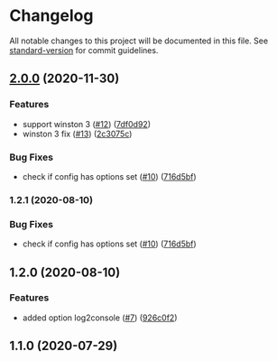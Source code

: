 # Changelog

All notable changes to this project will be documented in this file. See [standard-version](https://github.com/conventional-changelog/standard-version) for commit guidelines.

## [2.0.0](https://github.com/MapColonies/mc-logger/compare/v1.2.1...v2.0.0) (2020-11-30)


### Features

* support winston 3 ([#12](https://github.com/MapColonies/mc-logger/issues/12)) ([7df0d92](https://github.com/MapColonies/mc-logger/commit/7df0d92a62c4b4ad9edf0c9a3de4b7ee21208938))
* winston 3 fix ([#13](https://github.com/MapColonies/mc-logger/issues/13)) ([2c3075c](https://github.com/MapColonies/mc-logger/commit/2c3075c5a0b77d2a87524d0497ee243fa5ef7fa2))


### Bug Fixes

* check if config has options set ([#10](https://github.com/MapColonies/mc-logger/issues/10)) ([716d5bf](https://github.com/MapColonies/mc-logger/commit/716d5bf627a2a59e17261388a0f1516b1cb362a5))

### 1.2.1 (2020-08-10)


### Bug Fixes

* check if config has options set ([#10](https://github.com/MapColonies/mc-logger/issues/10)) ([716d5bf](https://github.com/MapColonies/mc-logger/commit/716d5bf627a2a59e17261388a0f1516b1cb362a5))

## 1.2.0 (2020-08-10)


### Features

* added option log2console ([#7](https://github.com/MapColonies/mc-logger/issues/7)) ([926c0f2](https://github.com/MapColonies/mc-logger/commit/926c0f22a966f74406b8d5a5769662cf27eb2c59))

## 1.1.0 (2020-07-29)
